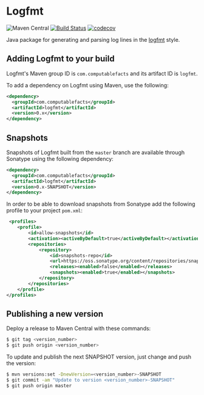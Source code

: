 # Logfmt

![Maven Central](https://img.shields.io/maven-central/v/com.computablefacts/logfmt)
[![Build Status](https://travis-ci.com/computablefacts/logfmt.svg?branch=master)](https://travis-ci.com/computablefacts/logfmt)
[![codecov](https://codecov.io/gh/computablefacts/logfmt/branch/master/graph/badge.svg)](https://codecov.io/gh/computablefacts/logfmt)

Java package for generating and parsing log lines in the [logfmt](https://brandur.org/logfmt) style.

## Adding Logfmt to your build

Logfmt's Maven group ID is `com.computablefacts` and its artifact ID is `logfmt`.

To add a dependency on Logfmt using Maven, use the following:

```xml
<dependency>
  <groupId>com.computablefacts</groupId>
  <artifactId>logfmt</artifactId>
  <version>0.x</version>
</dependency>
```

## Snapshots 

Snapshots of Logfmt built from the `master` branch are available through Sonatype 
using the following dependency:

```xml
<dependency>
  <groupId>com.computablefacts</groupId>
  <artifactId>logfmt</artifactId>
  <version>0.x-SNAPSHOT</version>
</dependency>
```

In order to be able to download snapshots from Sonatype add the following profile 
to your project `pom.xml`:

```xml
 <profiles>
    <profile>
        <id>allow-snapshots</id>
        <activation><activeByDefault>true</activeByDefault></activation>
        <repositories>
            <repository>
                <id>snapshots-repo</id>
                <url>https://oss.sonatype.org/content/repositories/snapshots</url>
                <releases><enabled>false</enabled></releases>
                <snapshots><enabled>true</enabled></snapshots>
            </repository>
        </repositories>
    </profile>
</profiles>
```

## Publishing a new version

Deploy a release to Maven Central with these commands:

```bash
$ git tag <version_number>
$ git push origin <version_number>
```

To update and publish the next SNAPSHOT version, just change and push the version:

```bash
$ mvn versions:set -DnewVersion=<version_number>-SNAPSHOT
$ git commit -am "Update to version <version_number>-SNAPSHOT"
$ git push origin master
```